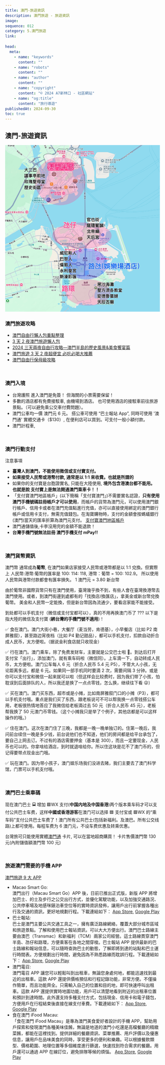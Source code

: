 ```yaml
---
title: 澳門-旅遊資訊
description: 澳門旅遊 - 旅遊資訊
image:
sequence: 012
category: 5.澳門旅遊
link:

head:
  meta:
    - name: "keywords"
      content: ""
    - name: "robots"
      content: ""
    - name: "author"
      content: ""
    - name: "copyright"
      content: "© 2024 A7新林口 - 社區網站"
    - name: "og:title"
      content: "旅行導遊"
publishedAt: 2024-09-30
toc: true
---
```


## 澳門-旅遊資訊

![v012-01.jpeg](/images/travel/v012-01.jpeg)

### 澳門旅遊攻略

- <a href="https://www.youtube.com/watch?v=RmnJTvg4_yI">澳門自由行懶人包重點整理</a>
- <a href="https://www.youtube.com/watch?v=ATUkOakFZm4">3 天 2 夜澳門旅遊懶人包</a>
- <a href="https://www.youtube.com/watch?v=K5UOxopL1m0">2024 三天兩夜自由行攻略—澳門半島的歷史風景&美食饗宴篇</a>
- <a href="https://www.youtube.com/watch?v=pimzOX2KNgA">澳門旅遊 3 天 2 夜超便宜 必吃必喝大推薦</a>
- <a href="https://www.youtube.com/watch?v=WeZfDzrDF1M&t=651s">澳門自由行保母級攻略</a>

<br>

### 澳門入境

- 台灣護照 進入澳門是免簽！ 但海關的小票需要保留！
- 多數的酒店都有免費接駁車, 由機場到酒店。 也可使用酒店的接駁車前往旅游景點。（可以避免乘公交車付費問題）。
- 澳門公車均一價 澳門元 6 元。 搭公車可使用 “巴士報站 App”, 同時可使用 '澳門通' 實體交通卡（$130）, 在便利店可以買到。可支付一般小額付款。
- 澳門計程車,

<br>

### 澳門行動支付

注意事項

- **臺灣人到澳門，不能使用微信或支付寶支付。**
- **如果接受人民幣或港幣付款, 通常是以 1:1 來收費。也就是所謂的**
- 如果你的支付寶是台胞證實名, 只能在大陸使用, **境外包含港澳台都不能用。 也就是說 支付寶上是無法開通澳門乘車卡！！**
- 「支付寶澳門地區帳戶」(以下簡稱「支付寶澳門」)不需要實名認證，**只有使用澳門手機號碼註冊帳戶才可以使用**，而帳戶的貨幣為澳門元，可以使用澳門銀行帳戶、信用卡或者在澳門充值點進行充值，亦可以直接使用綁定的澳門銀行帳戶或信用卡支付，無需充值錢包。在淘寶購物時，支付的金額會按螞蟻銀行(澳門)當天的匯率折算為澳門元支付。 <a href="https://www.travelclassroom.net/2019/09/alipay-macau.html#google_vignette">支付寶澳門地區帳戶</a>
- 澳門通儲值後,卡李沒用完的金額不能退款！
- **台灣手機門號無法註冊 澳門手機支付 mPay!!**

<br>

### 澳門貨幣資訊

澳門幣 通常成為**葡幣**, 在澳門如果店家接受人民幣或港幣都是以 1:1 兌換。但實際上 人民幣:港幣:葡幣的匯率是 100: 114: 118, 港幣：葡幣 = 100: 102.9。 所以使用人民幣與港幣付款都會有匯率損失。 1 澳門元 = 3.80 新台幣

由於葡幣非國際貨幣只有在澳門使用，臺灣幾乎換不到，有些人會在臺灣換港幣去澳門使用。或者，到澳門街邊到處都有的「找換店/換匯店」，拿美金或新台幣兌換葡幣。 美金和人民幣一定能換，但是新台幣因為流通少，要看店家能不能接受。

到处都可以手机支付（微信或支付宝都可以），真的不用再换澳门币了 ??? 以下是指大陸的微信及支付寶 (**綁台灣的手機門號不適用**)！

✅ 食在澳门。澳门大街小巷，大餐厅（麦当劳，肯德基），小早餐店（比如 P2 南屏雅叙），甚至路边宵夜档（比如 P4 勤记甜品），都可以手机支付，扣款自动折合成人民币，太方便啦。（据说金利食店就只收现金）

✅ 行在澳门。澳门乘车，除了免费发财车，主要就是公交巴士啦 🚌。到达后打开支付宝「出行」，添加澳门，就有乘车码啦（微信同）。上车滴一下，自动转成人民币，太方便啦。澳门公车每人 6 元（折合人民币 5.4 元 P5），不管大人小孩，无论距离多远，都是 6 元。如果同一部手机同时要滴 2 次，需要间隔 3 分钟。或是你可以支付宝和微信一起来就可以啦（但这样会比较费时，因为我们带了小孩，怕耽误到后面排队的人，所以我还是换了一点点零钱，怎么换，继续往下看 😜）

✅ 买在澳门。澳门买东西，超市或是小摊，比如南屏雅叙门口的小摊（P3），都可以手机支付哦。重点是我们买了东西，跟老板说可不可以帮我换一点零钱搭公车用，老板很热情地答应了我微信给老板滴过去 50 元（折合人民币 45 元），老板帮我换了 50 元澳门币零钱。（这个小摊我只是举了个例子，其他店都是可以这样操作的哦。）

✅ 住在澳门。这次在澳门住了三晚，我都是一晚一晚单独订的。住第一晚后，我问前台续住一晚是多少钱，前台说他们也不知道，他们的房间都是给平台承包了，要自己上网去订。不过有的酒店需要押金（基本是 300），而且一定要现金，人民币也可以的。你拿啥给酒店，到时就退啥给你。所以住这块是花不了澳门币的，但记得要带点现金出门哦。

✅ 玩在澳门。因为带小孩子，澳门娱乐场我们没进去赌，我们主要去了澳门科学馆，门票可以手机支付哦。

<br>

### 澳門巴士乘車碼

现在澳门巴士 🚍 增加 🟩️WX 支付(**中国内地及中国香港**)两个版本乘车码才可以支付公共巴士车费，这样**中國或香港游客**在澳门可以选择 🟦️ 支付宝或 🟩️WX 的“乘车码”支付公共巴士车费了！澳门所有公共巴士(包括新福利。及澳巴。所有公交线路)上都可使用。每程车费为 6 澳门元，不设车费优惠及转乘优惠。

台灣旅可只能使用實體<a href="https://www.macaupass.com/">澳門通</a> 卡片, 可以在當地超商購買！ 卡片售價澳門幣 130 元(內附儲值額澳門幣 100 元)

<br>

### 旅遊澳門需要的手機 APP

<a href="https://ezone.hk/article/20033506/%E6%BE%B3%E9%96%80%E6%97%85%E9%81%8A-9-%E5%A4%A7-APP-%E4%BA%A4%E9%80%9A%E8%B7%AF%E7%B7%9A-call%E8%BB%8A-%E9%A3%B2%E9%A3%9F%E6%90%B5%E9%A4%90%E5%BB%B3%E5%BF%85%E5%82%99#mcetoc_1huus38qug5t">澳門旅遊 9 大 APP</a>

- Macao Smart Go:  
  澳門出行（Macau Smart Go）APP 後，日前已推出正式版，新版 APP 將增加巴士、的士及步行之公交出行方式，並優化駕駛功能，以及加強交通路況、公共停車場及地感咪錶泊車空位等的實時資訊發佈，讓用戶出行前掌握各種出行及交通的資訊，更好地規劃行程。下載連結如下：
  <a href="https://apps.apple.com/tw/app/macao-smart-go/id1599029366?l=en-GB">App Store</a>, <a href="https://play.google.com/store/apps/details?id=mo.gov.dsat.dis.travel&hl=en">Google Play</a>
- 巴士報站:  
  巴士是澳門主要公共交通工具之一，擁有廣泛路線網絡，覆蓋大部分城市區域和旅遊景點。了解和使用巴士報站資訊，可以大大方便出行。澳門巴士路線主要由澳巴（Transmac）和新福利（TCM）兩家公司經營。這士路線貫穿澳門半島、氹仔和路環，方便乘客在各地之間穿梭。巴士報站 APP 提供最新的巴士路線和報站信息，可以隨時查詢巴士的動態，了解即將到達的站點和巴士運行時間表。方便規劃出行時間，避免因為不熟悉路線而耽誤行程。下載連結如下：
  <a href="https://apps.apple.com/tw/app/%E5%B7%B4%E5%A3%AB%E5%A0%B1%E7%AB%99/id1122920020">App Store</a>, <a href="https://play.google.com/store/apps/details?id=mo.gov.dsat.bis&hl=zh_TW">Google Play</a>
- 澳門電召:  
  澳門電召 APP 讓您可以輕鬆叫到出租車，無論您身處何地，都能迅速找到最近的出租車。這款 APP 還提供價格預估和行程記錄功能，非常方便。不僅操作簡單，而且功能齊全。只需輸入自己的位置和目的地，即可快速呼叫出租車。這款 APP 還提供實時地圖功能，用戶可以清楚地看到附近的出租車位置和預計到達時間。此外還支持多種支付方式，包括現金、信用卡和電子錢包，方便用戶在行程結束後直接在線支付車費。下載連結如下：
  <a href="https://apps.apple.com/hk/app/%E9%9B%BB%E5%8F%ACplus/id1210229701">App Store</a>, <a href="https://play.google.com/store/apps/details?id=macao.taxi.passager&hl=zh_HK&gl=US">Google Play</a>
- 食在澳門 iFood Macau:  
  「食在澳門 iFood Macau」是專為澳門美食愛好者設計的手機 APP，幫助用戶探索和發現澳門各種美味佳餚，無論是地道的澳門小吃還是高檔餐廳的精緻菜餚，都能在這裡找到。提供詳細的餐廳資訊、菜單推薦、用戶評價以及優惠信息，讓用戶在品味美食的同時，享受更多的便利和樂趣。可以根據餐飲類型、價格範圍、地理位置等多個維度進行篩選，快速找到符合需求的餐廳。用戶還可以通過 APP 在線訂位，避免排隊等候的煩惱。
  <a href="http://ifood-macau.appstor.io/">App Store</a>, <a href="https://apkpure.com/tw/%E9%A3%9F%E5%9C%A8%E6%BE%B3%E9%96%80-macau-food/com.cycon.macaufood">Google Play</a>
